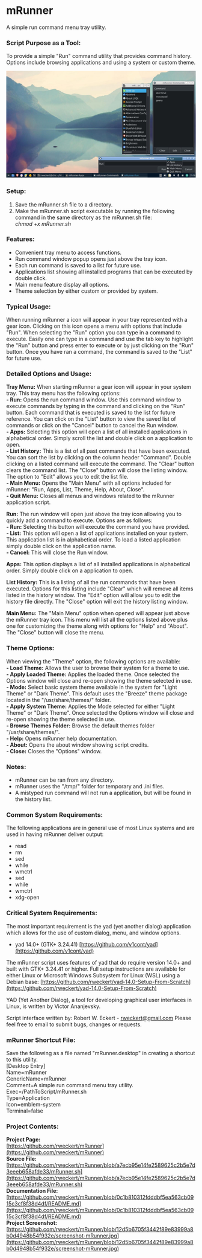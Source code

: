 # mRunner
A simple run command menu tray utility.

### Script Purpose as a Tool:
To provide a simple "Run" command utility that provides command history. Options include browsing applications and using a system or custom theme.

![mRunner Screenshot](https://github.com/rweckert/mRunner/blob/1a17b9d1b70b7e8790f3d835042a57366f31e3a5/screenshot-mRunner.jpg)

### Setup:
1) Save the mRunner.sh file to a directory.
2) Make the mRunner.sh script executable by running the following command in the same directory as the mRunner.sh file:<br/>
_chmod +x mRunner.sh_

### Features:
- Convenient tray menu to access functions.
- Run command window popup opens just above the tray icon.
- Each run command is saved to a list for future use.
- Applications list showing all installed programs that can be executed by double click.
- Main menu feature display all options.
- Theme selection by either custom or provided by system.

### Typical Usage:
When running mRunner a icon will appear in your tray represented with a gear icon. Clicking on this icon opens a menu with options that include "Run". When selecting the "Run" option you can type in a command to execute. Easily one can type in a command and use the tab key to highlight the "Run" button and press enter to execute or by just clicking on the "Run" button. Once you have ran a command, the command is saved to the "List" for future use.

### Detailed Options and Usage:
**Tray Menu:** When starting mRunner a gear icon will appear in your system tray. This tray menu has the following options:<br/>
**- Run:** Opens the run command window. Use this command window to execute commands by typing in the command and clicking on the "Run" button. Each command that is executed is saved to the list for future reference. You can click on the "List" button to view the saved list of commands or click on the "Cancel" button to cancel the Run window.<br/>
**- Apps:** Selecting this option will open a list of all installed applications in alphabetical order. Simply scroll the list and double click on a application to open.<br/>
**- List History:** This is a list of all past commands that have been executed. You can sort the list by clicking on the column header "Command". Double clicking on a listed command will execute the command. The "Clear" button clears the command list. The "Close" button will close the listing window. The option to "Edit" allows you to edit the list file.<br/>
**- Main Menu:** Opens the "Main Menu" with all options included for mRunner: "Run, Apps, List, Theme, Help, About, Close".<br/>
**- Quit Menu:** Closes all menus and windows related to the mRunner application script.

**Run:** The run window will open just above the tray icon allowing you to quickly add a command to execute. Options are as follows:<br/>
**- Run:** Selecting this button will execute the command you have provided.<br/>
**- List:** This option will open a list of applications installed on your system. This application list is in alphabetical order. To load a listed application simply double click on the application name.<br/>
**- Cancel:** This will close the Run window.<br/>

**Apps:** This option displays a list of all installed applications in alphabetical order. Simply double click on a application to open.

**List History:** This is a listing of all the run commands that have been executed. Options for this listing include "Clear" which will remove all items listed in the history window. The "Edit" option will allow you to edit the history file directly. The "Close" option will exit the history listing window.

**Main Menu:** The "Main Menu" option when opened will appear just above the mRunner tray icon. This menu will list all the options listed above plus one for customizing the theme along with options for "Help" and "About". The "Close" button will close the menu.

### Theme Options:
When viewing the "Theme" option, the following options are available:<br/>
**- Load Theme:** Allows the user to browse their system for a theme to use.<br/>
**- Apply Loaded Theme:** Applies the loaded theme. Once selected the Options window will close and re-open showing the theme selected in use.<br/>
**- Mode:** Select basic system theme available in the system for "Light Theme" or "Dark Theme". This default uses the "Breeze" theme package located in the "/usr/share/themes/" folder.<br/>
**- Apply System Theme:** Applies the Mode selected for either "Light Theme" or "Dark Theme". Once selected the Options window will close and re-open showing the theme selected in use.<br/>
**- Browse Themes Folder:** Browse the default themes folder "/usr/share/themes/".<br/>
**- Help:** Opens mRunner help documentation.<br/>
**- About:** Opens the about window showing script credits.<br/>
**- Close:** Closes the "Options" window.

### Notes:
- mRunner can be ran from any directory.
- mRunner uses the "/tmp/" folder for temporary and .ini files.
- A mistyped run command will not run a application, but will be found in the history list.

### Common System Requirements:
The following applications are in general use of most Linux systems and are used in having mRunner deliver output:
- read
- rm
- sed
- while
- wmctrl
- sed
- while
- wmctrl
- xdg-open

### Critical System Requirements:
The most important requirement is the yad (yet another dialog) application which allows for the use of custom dialog, menu, and window options.

- yad 14.0+ (GTK+ 3.24.41) [https://github.com/v1cont/yad](https://github.com/v1cont/yad)

The mRunner script uses features of yad that do require version 14.0+ and built with GTK+ 3.24.41 or higher. Full setup instructions are available for either Linux or Microsoft Windows Subsystem for Linux (WSL) using a Debian base: [https://github.com/rweckert/yad-14.0-Setup-From-Scratch](https://github.com/rweckert/yad-14.0-Setup-From-Scratch)

YAD (Yet Another Dialog), a tool for developing graphical user interfaces in Linux, is written by Victor Ananjevsky.

Script interface written by: Robert W. Eckert - rweckert@gmail.com
Please feel free to email to submit bugs, changes or requests.

### mRunner Shortcut File: <br/>
Save the following as a file named "mRunner.desktop" in creating a shortcut to this utility.<br/>
[Desktop Entry]<br/>
Name=mRunner<br/>
GenericName=mRunner<br/>
Comment=A simple run command menu tray utility.<br/>
Exec=/PathToScript/mRunner.sh<br/>
Type=Application<br/>
Icon=emblem-system<br/>
Terminal=false<br/>

### Project Contents:
**Project Page:** <br/>
[https://github.com/rweckert/mRunner](https://github.com/rweckert/mRunner)<br/>
**Source File:** <br/>
[https://github.com/rweckert/mRunner/blob/a7ecb95e14fe2589625c2b5e7d3eeeb658afde33/mRunner.sh](https://github.com/rweckert/mRunner/blob/a7ecb95e14fe2589625c2b5e7d3eeeb658afde33/mRunner.sh)<br/>
**Documentation File:** <br/>
[https://github.com/rweckert/mRunner/blob/0c1b810312fdddbf5ea563cb0915c3cf8f38d4df/README.md](https://github.com/rweckert/mRunner/blob/0c1b810312fdddbf5ea563cb0915c3cf8f38d4df/README.md)<br/>
**Project Screenshot:** <br/>
[https://github.com/rweckert/mRunner/blob/12d5b6705f3442f89e83999a8b0d4948b54f932e/screenshot-mRunner.jpg](https://github.com/rweckert/mRunner/blob/12d5b6705f3442f89e83999a8b0d4948b54f932e/screenshot-mRunner.jpg)<br/>
